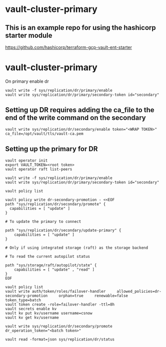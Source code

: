 # vault-cluster-primary

## This is an example repo for using the hashicorp starter module

https://github.com/hashicorp/terraform-gcp-vault-ent-starter

# vault-cluster-primary



On primary enable dr

```
vault write -f sys/replication/dr/primary/enable
vault write sys/replication/dr/primary/secondary-token id="secondary"
```

## Setting up DR requires adding the ca_file to the end of the write command on the secondary

```
vault write sys/replication/dr/secondary/enable token="<WRAP TOKEN>" ca_file=/opt/vault/tls/vault-ca.pem
```

## Setting up the primary for DR

```
vault operator init
export VAULT_TOKEN=<root token>
vault operator raft list-peers

vault write -f sys/replication/dr/primary/enable
vault write sys/replication/dr/primary/secondary-token id="secondary"

vault policy list

vault policy write dr-secondary-promotion - <<EOF
path "sys/replication/dr/secondary/promote" {
  capabilities = [ "update" ]
}

# To update the primary to connect

path "sys/replication/dr/secondary/update-primary" {
    capabilities = [ "update" ]
}

# Only if using integrated storage (raft) as the storage backend

# To read the current autopilot status

path "sys/storage/raft/autopilot/state" {
    capabilities = [ "update" , "read" ]
}
EOF

vault policy list
vault write auth/token/roles/failover-handler     allowed_policies=dr-secondary-promotion     orphan=true     renewable=false     token_type=batch
vault token create -role=failover-handler -ttl=8h
vault secrets enable kv
vault kv put kv/username username=csnow
vault kv get kv/username

vault write sys/replication/dr/secondary/promote      dr_operation_token="<batch token>"

vault read -format=json sys/replication/dr/status

```

